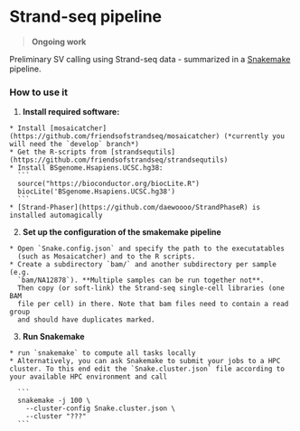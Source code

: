 # Strand-seq pipeline

> **Ongoing work**

Preliminary SV calling using Strand-seq data - summarized in a [Snakemake](https://bitbucket.org/snakemake/snakemake) pipeline.

### How to use it

  1. **Install required software:**

    * Install [mosaicatcher](https://github.com/friendsofstrandseq/mosaicatcher) (*currently you will need the `develop` branch*)
    * Get the R-scripts from [strandsequtils](https://github.com/friendsofstrandseq/strandsequtils)
    * Install BSgenome.Hsapiens.UCSC.hg38:
      ```
      source("https://bioconductor.org/biocLite.R")
      biocLite('BSgenome.Hsapiens.UCSC.hg38')
      ```
    * [Strand-Phaser](https://github.com/daewoooo/StrandPhaseR) is installed automagically

  2. **Set up the configuration of the smakemake pipeline**

    * Open `Snake.config.json` and specify the path to the executatables
      (such as Mosaicatcher) and to the R scripts.
    * Create a subdirectory `bam/` and another subdirectory per sample (e.g.
      `bam/NA12878`). **Multiple samples can be run together not**.
      Then copy (or soft-link) the Strand-seq single-cell libraries (one BAM
      file per cell) in there. Note that bam files need to contain a read group
      and should have duplicates marked.

  3. **Run Snakemake**

    * run `snakemake` to compute all tasks locally
    * Alternatively, you can ask Snakemake to submit your jobs to a HPC cluster. To this end edit the `Snake.cluster.json` file according to your available HPC environment and call

      ```
      snakemake -j 100 \
        --cluster-config Snake.cluster.json \
        --cluster "???"
      ```
